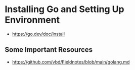 # Installing Go and Setting Up Environment

- <https://go.dev/doc/install>

## Some Important Resources

- <https://github.com/vbd/Fieldnotes/blob/main/golang.md>
